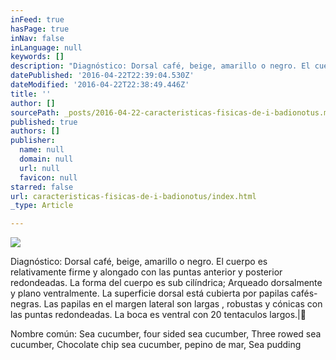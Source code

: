 ```yaml
---
inFeed: true
hasPage: true
inNav: false
inLanguage: null
keywords: []
description: "Diagnóstico: Dorsal café, beige, amarillo o negro. El cuerpo es relativamente firme y alongado con las puntas anterior y posterior redondeadas. La forma del cuerpo es sub cilíndrica; Arqueado dorsalmente y plano ventralmente. La superficie dorsal está cubierta por papilas cafés-negras. Las papilas en el margen lateral son largas , robustas y cónicas con las puntas redondeadas. La boca es ventral con 20 tentaculos largos.|\x10"
datePublished: '2016-04-22T22:39:04.530Z'
dateModified: '2016-04-22T22:38:49.446Z'
title: ''
author: []
sourcePath: _posts/2016-04-22-caracteristicas-fisicas-de-i-badionotus.md
published: true
authors: []
publisher:
  name: null
  domain: null
  url: null
  favicon: null
starred: false
url: caracteristicas-fisicas-de-i-badionotus/index.html
_type: Article

---
```

![](https://the-grid-user-content.s3-us-west-2.amazonaws.com/c48e9e73-97eb-4dcd-9b89-53d74c28441d.jpg)

Diagnóstico: Dorsal café, beige, amarillo o negro. El cuerpo es relativamente firme y alongado con las puntas anterior y posterior redondeadas. La forma del cuerpo es sub cilíndrica; Arqueado dorsalmente y plano ventralmente. La superficie dorsal está cubierta por papilas cafés-negras. Las papilas en el margen lateral son largas , robustas y cónicas con las puntas redondeadas. La boca es ventral con 20 tentaculos largos.|

Nombre común: Sea cucumber, four sided sea cucumber, Three rowed sea cucumber, Chocolate chip sea cucumber, pepino de mar, Sea pudding